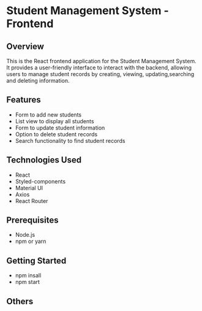 # Student Management System - Frontend

## Overview

This is the React frontend application for the Student Management System. It provides a user-friendly interface to interact with the backend, allowing users to manage student records by creating, viewing, updating,searching and deleting information.

## Features

- Form to add new students
- List view to display all students
- Form to update student information
- Option to delete student records
- Search functionality to find student records

## Technologies Used

- React
- Styled-components
- Material UI
- Axios 
- React Router 

## Prerequisites

- Node.js
- npm or yarn

## Getting Started
- npm insall
- npm start

## Others


